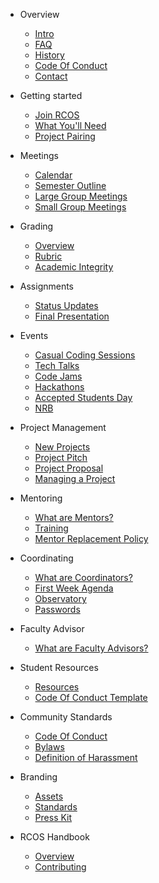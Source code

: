 * Overview
  * [Intro](README.md)
  * [FAQ](overview/faq.md)
  * [History](overview/history.md)
  * [Code Of Conduct](overview/code_of_conduct.md)
  <!-- * [Sponsors](overview/sponsors.md) -->
  * [Contact](overview/contact.md)

* Getting started
  * [Join RCOS](membership/join_rcos.md)
  * [What You'll Need](membership/requirements.md)
  * [Project Pairing](membership/project_pairing.md)

* Meetings
  * [Calendar](meetings/calendar.md)
  * [Semester Outline](meetings/semester_outline.md)
  * [Large Group Meetings](meetings/large_group_meetings.md)
  * [Small Group Meetings](meetings/small_group_meetings.md)
  <!-- * [Inclement Weather Policy](meetings/inclement_weather.md) TODO: uncomment when we return to in-person meetings -->

* Grading
  * [Overview](grading/README.md)
  * [Rubric](grading/rubric.md)
  * [Academic Integrity](grading/academic_integrity.md)

* Assignments
  * [Status Updates](grading/status_updates)
  * [Final Presentation](grading/presentations)

* Events
  * [Casual Coding Sessions](events/casual_coding_sessions.md)
  * [Tech Talks](events/tech_talks.md)
  * [Code Jams](events/code_jams.md)
  * [Hackathons](events/hackathons.md)
  * [Accepted Students Day](events/accepted_students_day.md)
  * [NRB](events/nrb.md)
  <!-- * [Hosting an Event](events/hosting.md) TODO: remove after remote learning -->

<!-- * Work Groups -->
<!-- * [Overview](work_groups/README.md) -->
<!-- * [Archival](work_groups/archival.md) -->
<!-- * [Event Planning](work_groups/event_planning.md) -->
<!-- * [Outreach](work_groups/outreach.md) -->
<!-- * [Public Relations](work_groups/public_relations.md) -->
<!-- * [Sponsorship](work_groups/sponsorship.md) -->
<!-- * [Student Resources](work_groups/student_resources.md) -->

* Project Management
  * [New Projects](project_management/new_projects)
  * [Project Pitch](project_management/pitch)
  * [Project Proposal](grading/documentation?id=proposal)
  * [Managing a Project](#)

* Mentoring
  * [What are Mentors?](mentoring/README.md)
  * [Training](mentoring/training.md)
  * [Mentor Replacement Policy](mentoring/replacement.md)

* Coordinating
  * [What are Coordinators?](coordinating/README.md)
  * [First Week Agenda](coordinating/agenda.md)
  * [Observatory](coordinating/observatory.md)
  * [Passwords](coordinating/passwords.md)

* Faculty Advisor
  * [What are Faculty Advisors?](coordinating/faculty.md)

* Student Resources
  <!-- * [Presentation Slides](resources/slides.md) TODO: return when we figure out slides -->
  * [Resources](resources/README.md)
  * [Code Of Conduct Template](community/code_of_conduct_template.md)

* Community Standards
  * [Code Of Conduct](community/CODE_OF_CONDUCT.md)
  * [Bylaws](community/bylaws.md)
  * [Definition of Harassment](community/harassment_guidelines.md)

* Branding
  * [Assets](resources/brand_assets.md)
  * [Standards](resources/brand_standards.md)
  * [Press Kit](resources/press_kit.md)

* RCOS Handbook
  * [Overview](handbook/README.md)
  * [Contributing](../CONTRIBUTING.md)
